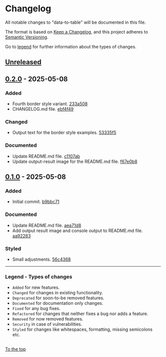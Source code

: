 #####

# Changelog

All notable changes to "data-to-table" will be documented in this file.

The format is based on [Keep a Changelog](https://keepachangelog.com/en/1.0.0/),
and this project adheres to [Semantic Versioning](https://semver.org/spec/v2.0.0.html).

Go to [legend](#legend---types-of-changes) for further information about the types of changes.

## [Unreleased]

## [0.2.0] - 2025-05-08

### Added

- Fourth border style variant. [233a508](https://github.com/sven-seyfert/data-to-table/commit/233a508281e9d465ec25a1bdae2ce18112eb60d4)
- CHANGELOG.md file. [ebf4f49](https://github.com/sven-seyfert/data-to-table/commit/ebf4f49544e673ab5a16810f70b9f552a4365978)

### Changed

- Output text for the border style examples. [53335f5](https://github.com/sven-seyfert/data-to-table/commit/53335f5e2a0b38fa8d777fb705ec45107ab40b35)

### Documented

- Update README.md file. [c1107ab](https://github.com/sven-seyfert/data-to-table/commit/c1107ab2a7cebd69e67847a87acc86bf743683d5)
- Update output-result image for the README.md file. [f67e0b8](https://github.com/sven-seyfert/data-to-table/commit/f67e0b848f02dd1c80f9b244e5303319f3f7e428)

## [0.1.0] - 2025-05-08

### Added

- Initial commit. [b9bbc71](https://github.com/sven-seyfert/data-to-table/commit/b9bbc71972d9fadcaeea2077aaaf1db3aee798ab)

### Documented

- Update README.md file. [aea71d8](https://github.com/sven-seyfert/data-to-table/commit/aea71d88889fc8d34c70373927bd35630d9bf6e8)
- Add output result image and console output to README.md file. [aa92283](https://github.com/sven-seyfert/data-to-table/commit/aa922837bcd1b5bd882160be5d33a49ae5456960)

### Styled

- Small adjustments. [56c4368](https://github.com/sven-seyfert/data-to-table/commit/56c4368c70c0e2497e26d4152a3094e8bfaefde1)

[Unreleased]: https://github.com/sven-seyfert/data-to-table/compare/v0.2.0...HEAD
[0.2.0]: https://github.com/sven-seyfert/data-to-table/compare/v0.1.0...v0.2.0
[0.1.0]: https://github.com/sven-seyfert/data-to-table/releases/tag/v0.1.0

---

### Legend - Types of changes

- `Added` for new features.
- `Changed` for changes in existing functionality.
- `Deprecated` for soon-to-be removed features.
- `Documented` for documentation only changes.
- `Fixed` for any bug fixes.
- `Refactored` for changes that neither fixes a bug nor adds a feature.
- `Removed` for now removed features.
- `Security` in case of vulnerabilities.
- `Styled` for changes like whitespaces, formatting, missing semicolons etc.

##

[To the top](#)
